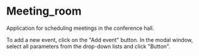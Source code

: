 # Meeting_room
Application for scheduling meetings in the conference hall.

To add a new event, click on the "Add event" button.
In the modal window, select all parameters from the drop-down lists and click "Button". 
